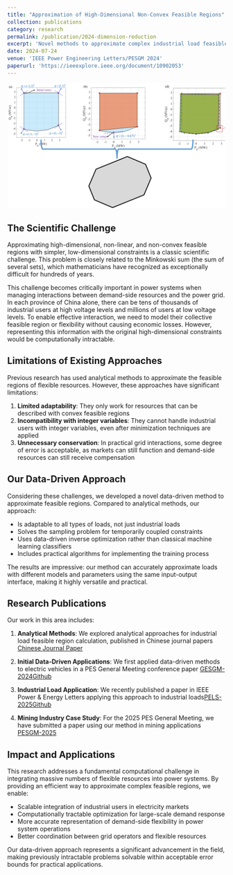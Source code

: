 ```yaml
---
title: "Approximation of High-Dimensional Non-Convex Feasible Regions"
collection: publications
category: research
permalink: /publication/2024-dimension-reduction
excerpt: 'Novel methods to approximate complex industrial load feasible regions with low-dimensional linear constraints'
date: 2024-07-24
venue: 'IEEE Power Engineering Letters/PESGM 2024'
paperurl: 'https://ieeexplore.ieee.org/document/10902053'
---
```


![Dimension Reduction](/images/pub3.png)

## The Scientific Challenge

Approximating high-dimensional, non-linear, and non-convex feasible regions with simpler, low-dimensional constraints is a classic scientific challenge. This problem is closely related to the Minkowski sum (the sum of several sets), which mathematicians have recognized as exceptionally difficult for hundreds of years.

This challenge becomes critically important in power systems when managing interactions between demand-side resources and the power grid. In each province of China alone, there can be tens of thousands of industrial users at high voltage levels and millions of users at low voltage levels. To enable effective interaction, we need to model their collective feasible region or flexibility without causing economic losses. However, representing this information with the original high-dimensional constraints would be computationally intractable.

## Limitations of Existing Approaches

Previous research has used analytical methods to approximate the feasible regions of flexible resources. However, these approaches have significant limitations:

1. **Limited adaptability**: They only work for resources that can be described with convex feasible regions
2. **Incompatibility with integer variables**: They cannot handle industrial users with integer variables, even after minimization techniques are applied
3. **Unnecessary conservation**: In practical grid interactions, some degree of error is acceptable, as markets can still function and demand-side resources can still receive compensation

## Our Data-Driven Approach

Considering these challenges, we developed a novel data-driven method to approximate feasible regions. Compared to analytical methods, our approach:

- Is adaptable to all types of loads, not just industrial loads
- Solves the sampling problem for temporarily coupled constraints
- Uses data-driven inverse optimization rather than classical machine learning classifiers
- Includes practical algorithms for implementing the training process

The results are impressive: our method can accurately approximate loads with different models and parameters using the same input-output interface, making it highly versatile and practical.

## Research Publications

Our work in this area includes:

1. **Analytical Methods**: We explored analytical approaches for industrial load feasible region calculation, published in Chinese journal papers [Chinese Journal Paper](https://chn.oversea.cnki.net/KCMS/detail/detail.aspx?dbcode=CAPJ&dbname=CAPJLAST&filename=DLXT20250113001&uniplatform=OVERSEA&v=EqDlWzby9GWDmabXdhd7_oavSpSpwegkXEeCQuxjWoURDvTMhxORxMwk6X_sRy1-)

2. **Initial Data-Driven Applications**: We first applied data-driven methods to electric vehicles in a PES General Meeting conference paper [GESGM-2024](https://ieeexplore.ieee.org/document/10689111)[Github](https://github.com/Rick10119/Approximating-Feasible-Region-of-Virtual-Power-Plants-A-Data-driven-Approach)

3. **Industrial Load Application**: We recently published a paper in IEEE Power & Energy Letters applying this approach to industrial loads[PELS-2025](https://ieeexplore.ieee.org/document/10902053)[Github](https://github.com/Rick10119/Data-Driven-Dimension-Reduction)

4. **Mining Industry Case Study**: For the 2025 PES General Meeting, we have submitted a paper using our method in mining applications [PESGM-2025](https://arxiv.org/abs/2503.00701)

## Impact and Applications

This research addresses a fundamental computational challenge in integrating massive numbers of flexible resources into power systems. By providing an efficient way to approximate complex feasible regions, we enable:

- Scalable integration of industrial users in electricity markets
- Computationally tractable optimization for large-scale demand response
- More accurate representation of demand-side flexibility in power system operations
- Better coordination between grid operators and flexible resources

Our data-driven approach represents a significant advancement in the field, making previously intractable problems solvable within acceptable error bounds for practical applications. 